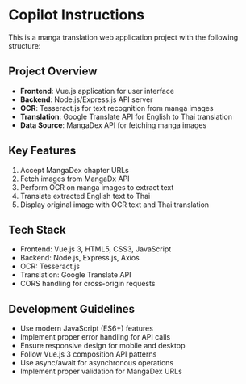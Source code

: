 # Copilot Instructions

<!-- Use this file to provide workspace-specific custom instructions to Copilot. For more details, visit https://code.visualstudio.com/docs/copilot/copilot-customization#_use-a-githubcopilotinstructionsmd-file -->

This is a manga translation web application project with the following structure:

## Project Overview
- **Frontend**: Vue.js application for user interface
- **Backend**: Node.js/Express.js API server
- **OCR**: Tesseract.js for text recognition from manga images
- **Translation**: Google Translate API for English to Thai translation
- **Data Source**: MangaDex API for fetching manga images

## Key Features
1. Accept MangaDex chapter URLs
2. Fetch images from MangaDx API
3. Perform OCR on manga images to extract text
4. Translate extracted English text to Thai
5. Display original image with OCR text and Thai translation

## Tech Stack
- Frontend: Vue.js 3, HTML5, CSS3, JavaScript
- Backend: Node.js, Express.js, Axios
- OCR: Tesseract.js
- Translation: Google Translate API
- CORS handling for cross-origin requests

## Development Guidelines
- Use modern JavaScript (ES6+) features
- Implement proper error handling for API calls
- Ensure responsive design for mobile and desktop
- Follow Vue.js 3 composition API patterns
- Use async/await for asynchronous operations
- Implement proper validation for MangaDex URLs
